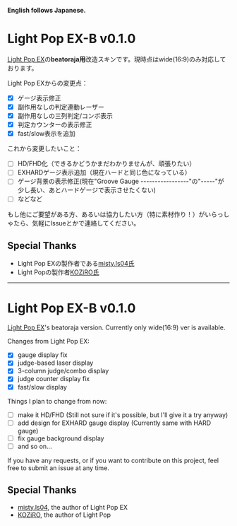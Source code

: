 **English follows Japanese.**

# Light Pop EX-B v0.1.0

[Light Pop EX](https://mistyblue.info/lpex.html)の**beatoraja用**改造スキンです。現時点はwide(16:9)のみ対応しております。

Light Pop EXからの変更点：
* [x] ゲージ表示修正
* [x] 副作用なしの判定連動レーザー
* [x] 副作用なしの三列判定/コンボ表示
* [x] 判定カウンターの表示修正
* [x] fast/slow表示を追加

これから変更したいこと：

* [ ] HD/FHD化（できるかどうかまだわかりませんが、頑張りたい）
* [ ] EXHARDゲージ表示追加（現在ハードと同じ色になっている）
* [ ] ゲージ背景の表示修正(現在"Groove Gauge -----------------"の"-----"が少し長い、あとハードゲージで表示させたくない)
* [ ] などなど

もし他にご要望がある方、あるいは協力したい方（特に素材作り！）がいらっしゃたら、気軽にIssueとかで連絡してください。

## Special Thanks
* Light Pop EXの製作者である[misty.ls04氏](https://mistyblue.info/index.html)
* Light Popの製作者[KOZiRO氏](http://overactive.nobody.jp/)

<hr/>

# Light Pop EX-B v0.1.0

[Light Pop EX](https://mistyblue.info/lpex.html)'s beatoraja version. Currently only wide(16:9) ver is available.

Changes from Light Pop EX:
* [x] gauge display fix
* [x] judge-based laser display
* [x] 3-column judge/combo display
* [x] judge counter display fix
* [x] fast/slow display

Things I plan to change from now:
* [ ] make it HD/FHD (Still not sure if it's possible, but I'll give it a try anyway)
* [ ] add design for EXHARD gauge display (Currently same with HARD gauge) 
* [ ] fix gauge background display
* [ ] and so on...

If you have any requests, or if you want to contribute on this project, feel free to submit an issue at any time.

## Special Thanks
* [misty.ls04](https://mistyblue.info/index.html), the author of Light Pop EX
* [KOZiRO](http://overactive.nobody.jp/), the author of Light Pop
